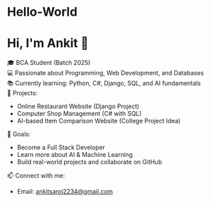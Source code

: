 # Hello-World

# Hi, I'm Ankit 👋

🎓 BCA Student (Batch 2025)  
💻 Passionate about Programming, Web Development, and Databases  
📚 Currently learning: Python, C#, Django, SQL, and AI fundamentals  
🚀 Projects:  
- Online Restaurant Website (Django Project)  
- Computer Shop Management (C# with SQL)  
- AI-based Item Comparison Website (College Project Idea)  

🌱 Goals:  
- Become a Full Stack Developer  
- Learn more about AI & Machine Learning  
- Build real-world projects and collaborate on GitHub  

📫 Connect with me:  
- Email: ankitsaroj2234@gmail.com  
 

